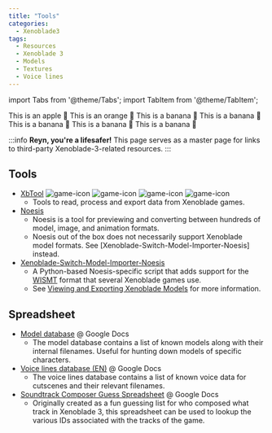 ```yaml
---
title: "Tools"
categories:
  - Xenoblade3
tags:
  - Resources
  - Xenoblade 3
  - Models
  - Textures
  - Voice lines
---
```


import Tabs from '@theme/Tabs';
import TabItem from '@theme/TabItem';

<Tabs>
  <TabItem value="general" label="General purpose file manipulation tools" default>
    This is an apple 🍎
  </TabItem>
  <TabItem value="bdat" label="BDAT tools">
    This is an orange 🍊
  </TabItem>
  <TabItem value="model" label="Model tools">
    This is a banana 🍌
  </TabItem>
  <TabItem value="mods" label="Mods">
    This is a banana 🍌
  </TabItem>
  <TabItem value="devres" label="Developer resources">
    This is a banana 🍌
  </TabItem>
  <TabItem value="audio" label="Audio tools">
    This is a banana 🍌
  </TabItem>
  <TabItem value="legacy" label="Legacy game tools">
    This is a banana 🍌
  </TabItem>
</Tabs>

:::info
**Reyn, you're a lifesafer!** This page serves as a master page for links to third-party Xenoblade-3-related resources.
:::

## Tools
- [XbTool](https://github.com/AlexCSDev/XbTool)
![game-icon](/img/icons/xcx_icon.svg) ![game-icon](/img/icons/xc2_icon.svg) ![game-icon](/img/icons/xcde_icon.svg) ![game-icon](/img/icons/xc3_icon.svg)
    - Tools to read, process and export data from Xenoblade games.
- [Noesis](https://www.richwhitehouse.com/index.php?content=inc_projects.php&showproject=91)
    - Noesis is a tool for previewing and converting between hundreds of model, image, and animation formats.
    - Noesis out of the box does not necessarily support Xenoblade model formats. See [Xenoblade-Switch-Model-Importer-Noesis] instead.
- [Xenoblade-Switch-Model-Importer-Noesis](https://github.com/Turk645/Xenoblade-Switch-Model-Importer-Noesis)
    - A Python-based Noesis-specific script that adds support for the [WISMT](/files#wismt) format that several Xenoblade games use.
    - See [Viewing and Exporting Xenoblade Models](/xenoblade-model-viewing) for more information.

## Spreadsheet

- [Model database](https://docs.google.com/spreadsheets/d/12wgzG4gIgd8iY6GyYw_ObsUTDjE0ZvE2CMNtX5WrWzs/) @ Google Docs
    - The model database contains a list of known models along with their internal filenames. Useful for hunting down models of specific characters.
- [Voice lines database (EN)](https://docs.google.com/spreadsheets/d/1bhNzoqWxh-QgFg4KLatQ4pDPSn6CNwgy/) @ Google Docs
    - The voice lines database contains a list of known voice data for cutscenes and their relevant filenames.
- [Soundtrack Composer Guess Spreadsheet](https://docs.google.com/spreadsheets/d/1MFfO8aTqRX8UODGAaX1R99M8As2K9T1IzyNpD-7bsRU/) @ Google Docs
    - Originally created as a fun guessing list for who composed what track in Xenoblade 3, this spreadsheet can be used to lookup the various IDs associated with the tracks of the game.